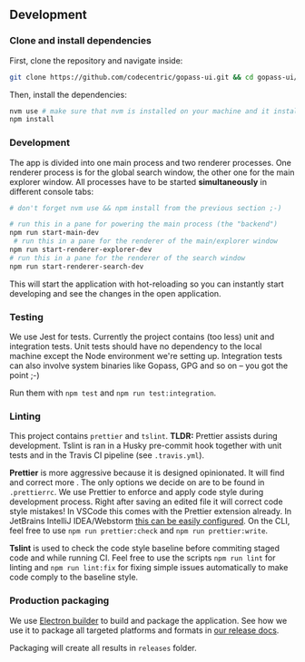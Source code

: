 ## Development

### Clone and install dependencies

First, clone the repository and navigate inside:

```bash
git clone https://github.com/codecentric/gopass-ui.git && cd gopass-ui/
```

Then, install the dependencies:

```bash
nvm use # make sure that nvm is installed on your machine and it installs the requested Node version
npm install
```

### Development

The app is divided into one main process and two renderer processes. One renderer process is for the global search window, the other one for the main explorer window.
All processes have to be started **simultaneously** in different console tabs:

```bash
# don't forget nvm use && npm install from the previous section ;-)

# run this in a pane for powering the main process (the "backend")
npm run start-main-dev
 # run this in a pane for the renderer of the main/explorer window
npm run start-renderer-explorer-dev
# run this in a pane for the renderer of the search window
npm run start-renderer-search-dev
```

This will start the application with hot-reloading so you can instantly start developing and see the changes in the open application.

### Testing

We use Jest for tests. Currently the project contains (too less) unit and integration tests. Unit tests should have no dependency to the local machine except the Node environment we're setting up. Integration tests can also involve system binaries like Gopass, GPG and so on – you got the point ;-)

Run them with `npm test` and `npm run test:integration`.


### Linting

This project contains `prettier` and `tslint`. **TLDR:** Prettier assists during development. Tslint is ran in a Husky pre-commit hook together with unit tests and in the Travis CI pipeline (see `.travis.yml`).

**Prettier** is more aggressive because it is designed opinionated. It will find and correct more . The only options we decide on are to be found in `.prettierrc`. We use Prettier to enforce and apply code style during development process. Right after saving an edited file it will correct code style mistakes! In VSCode this comes with the Prettier extension already. In JetBrains IntelliJ IDEA/Webstorm [this can be easily configured](https://prettier.io/docs/en/webstorm.html). On the CLI, feel free to use `npm run prettier:check` and `npm run prettier:write`.

**Tslint** is used to check the code style baseline before commiting staged code and while running CI. Feel free to use the scripts `npm run lint` for linting and `npm run lint:fix` for fixing simple issues automatically to make code comply to the baseline style.


### Production packaging

We use [Electron builder](https://www.electron.build/) to build and package the application. See how we use it to package all targeted platforms and formats in [our release docs](./releasing.md).

Packaging will create all results in `releases` folder.
